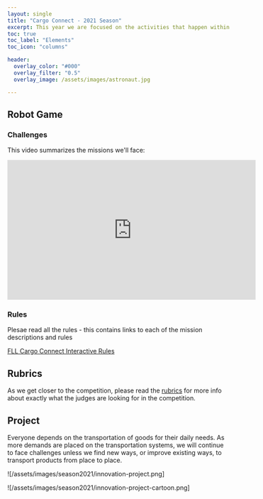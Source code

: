 ```yaml
---
layout: single
title: "Cargo Connect - 2021 Season"
excerpt: This year we are focused on the activities that happen within cities.
toc: true
toc_label: "Elements"
toc_icon: "columns"

header:
  overlay_color: "#000"
  overlay_filter: "0.5"
  overlay_image: /assets/images/astronaut.jpg

---
```


## Robot Game

### Challenges

This video summarizes the missions we'll face:

<iframe width="560" height="315" src="https://www.youtube.com/embed/onsI9ke2Vho" title="YouTube video player" frameborder="0" allow="accelerometer; autoplay; clipboard-write; encrypted-media; gyroscope; picture-in-picture" allowfullscreen></iframe>


### Rules

Plesae read all the rules - this contains links to each of the mission descriptions
and rules

[FLL Cargo Connect Interactive Rules](https://firstinspiresst01.blob.core.windows.net/first-forward/fll-challenge/interactive-robot-game-rulebook/content/index.html#/)




## Rubrics

As we get closer to the competition, please read the [rubrics](http://firstinspiresst01.blob.core.windows.net/first-forward/fll-challenge/fll-challenge-cargo-connect-rubrics-2021-22.pdf) for more info about exactly what the judges are looking for in the competition.



## Project


Everyone depends on the
transportation of goods for their daily
needs. As more demands are placed
on the transportation systems, we will
continue to face challenges unless
we find new ways, or improve existing
ways, to transport products from place
to place.


![/assets/images/season2021/innovation-project.png]


![/assets/images/season2021/innovation-project-cartoon.png]

